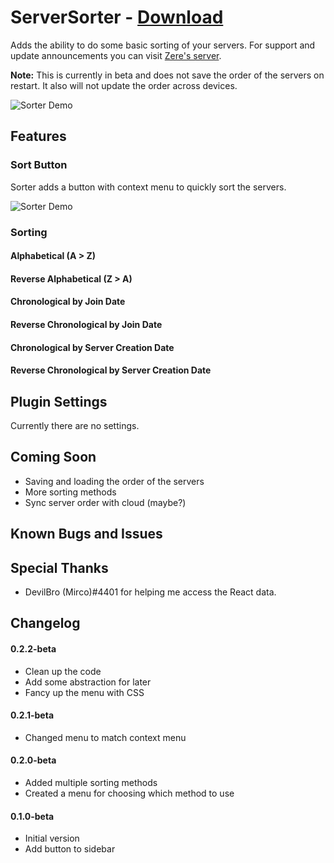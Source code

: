 # ServerSorter - [Download](https://raw.githubusercontent.com/rauenzi/BetterDiscordAddons/master/Plugins/ServerSorter/ServerSorter.plugin.js)

Adds the ability to do some basic sorting of your servers. For support and update announcements you can visit [Zere's server](http://discord.zackrauen.com/).

**Note:** This is currently in beta and does not save the order of the servers on restart. It also will not update the order across devices.

![Sorter Demo](https://thumbs.gfycat.com/KeenDisastrousBighornedsheep-size_restricted.gif)

## Features

### Sort Button
Sorter adds a button with context menu to quickly sort the servers.

![Sorter Demo](http://discord.zackrauen.com/ServerSorter/menu.png)

### Sorting

#### Alphabetical (A > Z)

#### Reverse Alphabetical (Z > A)

#### Chronological by Join Date

#### Reverse Chronological by Join Date

#### Chronological by Server Creation Date

#### Reverse Chronological by Server Creation Date

## Plugin Settings

Currently there are no settings. 

## Coming Soon
 - Saving and loading the order of the servers
 - More sorting methods
 - Sync server order with cloud (maybe?)

## Known Bugs and Issues

## Special Thanks
 - DevilBro (Mirco)#4401 for helping me access the React data.
 
## Changelog

#### 0.2.2-beta

 - Clean up the code
 - Add some abstraction for later
 - Fancy up the menu with CSS

#### 0.2.1-beta

 - Changed menu to match context menu

#### 0.2.0-beta

 - Added multiple sorting methods
 - Created a menu for choosing which method to use

#### 0.1.0-beta

 - Initial version
 - Add button to sidebar

